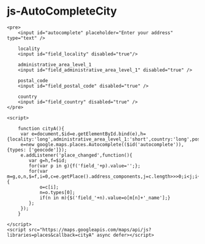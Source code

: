 # js-AutoCompleteCity

<!DOCTYPE html>
<html>
  <head>
    <title>autocompletecityname</title>
    <meta name="viewport" content="initial-scale=1.0, user-scalable=no">
    <meta charset="utf-8">
  </head>
  <body>


	<pre>
		<input id="autocomplete" placeholder="Enter your address" type="text" />

		locality
		<input id="field_locality" disabled="true"/>

		administrative_area_level_1
		<input id="field_administrative_area_level_1" disabled="true" />

		postal_code
		<input id="field_postal_code" disabled="true" />

		country
		<input id="field_country" disabled="true" />
	</pre>

	<script>

		function cityA(){
		 var e=document,$id=e.getElementById.bind(e),h={locality:'long',administrative_area_level_1:'short',country:'long',postal_code:'short'};
		 e=new google.maps.places.Autocomplete(($id('autocomplete')),{types: ['geocode']});
		 e.addListener('place_changed',function(){
			var g=h,f=$id;
			for(var p in g){f('field_'+p).value='';};
			for(var m=g,o,n,$=f,i=0,c=e.getPlace().address_components,j=c.length>>>0;i<j;i++){
				o=c[i];
				n=o.types[0];
				if(n in m){$('field_'+n).value=o[m[n]+'_name'];}
			};
		 });
		}

	</script>
	<script src="https://maps.googleapis.com/maps/api/js?libraries=places&callback=cityA" async defer></script>

  </body>
</html>
